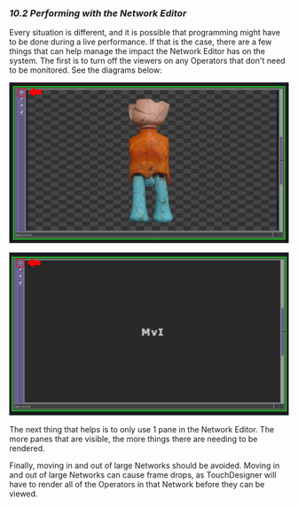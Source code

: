 
### *10.2 Performing with the Network Editor*

Every situation is different, and it is possible that programming might have to be done during a live performance. If that is the case, there are a few things that can help manage the impact the Network Editor has on the system. The first is to turn off the viewers on any Operators that don't need to be monitored. See the diagrams below:

![10.2.1](../img/10.2/performing-network-1.png)

![10.2.2](../img/10.2/performing-network-2.png)

The next thing that helps is to only use 1 pane in the Network Editor. The more panes that are visible, the more things there are needing to be rendered. 

Finally, moving in and out of large Networks should be avoided. Moving in and out of large Networks can cause frame drops, as TouchDesigner will have to render all of the Operators in that Network before they can be viewed.